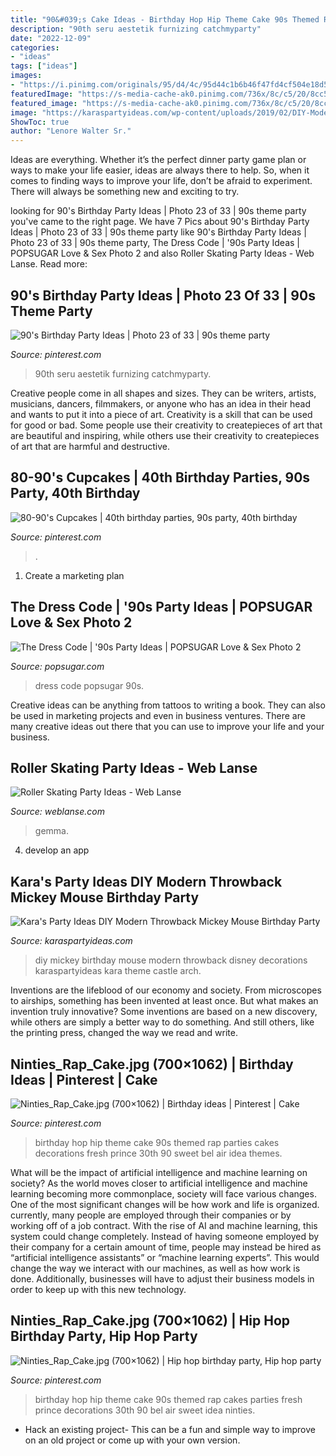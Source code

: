 ```yaml
---
title: "90&#039;s Cake Ideas - Birthday Hop Hip Theme Cake 90s Themed Rap Parties Cakes Decorations Fresh Prince 30th 90 Sweet Bel Air Idea Themes"
description: "90th seru aestetik furnizing catchmyparty"
date: "2022-12-09"
categories:
- "ideas"
tags: ["ideas"]
images:
- "https://i.pinimg.com/originals/95/d4/4c/95d44c1b6b46f47fd4cf504e18d59f3f.jpg"
featuredImage: "https://s-media-cache-ak0.pinimg.com/736x/8c/c5/20/8cc520741cb8a0daf7dd0783b5062c20.jpg"
featured_image: "https://s-media-cache-ak0.pinimg.com/736x/8c/c5/20/8cc520741cb8a0daf7dd0783b5062c20.jpg"
image: "https://karaspartyideas.com/wp-content/uploads/2019/02/DIY-Modern-Throwback-Mickey-Mouse-Birthday-Party-via-Karas-Party-Ideas-KarasPartyIdeas.com16.jpg"
ShowToc: true
author: "Lenore Walter Sr."
---
```



Ideas are everything. Whether it’s the perfect dinner party game plan or ways to make your life easier, ideas are always there to help. So, when it comes to finding ways to improve your life, don’t be afraid to experiment. There will always be something new and exciting to try.

	

		
looking for 90&#039;s Birthday Party Ideas | Photo 23 of 33 | 90s theme party you've came to the right page. We have 7 Pics about 90&#039;s Birthday Party Ideas | Photo 23 of 33 | 90s theme party like 90&#039;s Birthday Party Ideas | Photo 23 of 33 | 90s theme party, The Dress Code | &#039;90s Party Ideas | POPSUGAR Love &amp; Sex Photo 2 and also Roller Skating Party Ideas - Web Lanse. Read more:
		
    
## 90&#039;s Birthday Party Ideas | Photo 23 Of 33 | 90s Theme Party

<img loading=lazy src="https://i.pinimg.com/originals/7a/d4/4d/7ad44d6e950ef7f00ac670d3b86f6d08.jpg" onerror="this.onerror=null;this.src='https://tse1.mm.bing.net/th?id=OIP.q5JaQshbcA2lcnli6wXr4gHaJQ&amp;pid=15.1';" alt="90&#039;s Birthday Party Ideas | Photo 23 of 33 | 90s theme party">

_Source: pinterest.com_

>90th seru aestetik furnizing catchmyparty. 

	

Creative people come in all shapes and sizes. They can be writers, artists, musicians, dancers, filmmakers, or anyone who has an idea in their head and wants to put it into a piece of art. Creativity is a skill that can be used for good or bad. Some people use their creativity to createpieces of art that are beautiful and inspiring, while others use their creativity to createpieces of art that are harmful and destructive.

    
## 80-90&#039;s Cupcakes | 40th Birthday Parties, 90s Party, 40th Birthday

<img loading=lazy src="https://i.pinimg.com/originals/b3/d2/63/b3d263d7d042dfb02202f2a30a1f7b85.jpg" onerror="this.onerror=null;this.src='https://tse1.mm.bing.net/th?id=OIP.uZjqRpC8RiR-OrJQsbtHvgHaFb&amp;pid=15.1';" alt="80-90&#039;s Cupcakes | 40th birthday parties, 90s party, 40th birthday">

_Source: pinterest.com_

>. 

	

1. Create a marketing plan 

    
## The Dress Code | &#039;90s Party Ideas | POPSUGAR Love &amp; Sex Photo 2

<img loading=lazy src="https://media1.popsugar-assets.com/files/thumbor/pv4m9zrZsfo4ZeZCy8M66bCoyE0/fit-in/1200x630/filters:format_auto-!!-:strip_icc-!!-:fill-!white!-/2012/03/12/3/301/3019466/987cad6c1482ca15_LA-Gear/i/Dress-Code.jpg" onerror="this.onerror=null;this.src='https://tse1.mm.bing.net/th?id=OIP.LGp1N9xnldv2oSI_jCjECAHaD4&amp;pid=15.1';" alt="The Dress Code | &#039;90s Party Ideas | POPSUGAR Love &amp; Sex Photo 2">

_Source: popsugar.com_

>dress code popsugar 90s. 

	

Creative ideas can be anything from tattoos to writing a book. They can also be used in marketing projects and even in business ventures. There are many creative ideas out there that you can use to improve your life and your business.

    
## Roller Skating Party Ideas - Web Lanse

<img loading=lazy src="https://i.pinimg.com/originals/95/d4/4c/95d44c1b6b46f47fd4cf504e18d59f3f.jpg" onerror="this.onerror=null;this.src='https://tse4.mm.bing.net/th?id=OIP.VPVgdIFGvCkcTzm0IHEc_wHaJi&amp;pid=15.1';" alt="Roller Skating Party Ideas - Web Lanse">

_Source: weblanse.com_

>gemma. 

	

4. develop an app

    
## Kara&#039;s Party Ideas DIY Modern Throwback Mickey Mouse Birthday Party

<img loading=lazy src="https://karaspartyideas.com/wp-content/uploads/2019/02/DIY-Modern-Throwback-Mickey-Mouse-Birthday-Party-via-Karas-Party-Ideas-KarasPartyIdeas.com16.jpg" onerror="this.onerror=null;this.src='https://tse1.mm.bing.net/th?id=OIP.OCOptie0kRsJ6VQHiLYX7gHaLH&amp;pid=15.1';" alt="Kara&#039;s Party Ideas DIY Modern Throwback Mickey Mouse Birthday Party">

_Source: karaspartyideas.com_

>diy mickey birthday mouse modern throwback disney decorations karaspartyideas kara theme castle arch. 

	

Inventions are the lifeblood of our economy and society. From microscopes to airships, something has been invented at least once. But what makes an invention truly innovative? Some inventions are based on a new discovery, while others are simply a better way to do something. And still others, like the printing press, changed the way we read and write.

    
## Ninties_Rap_Cake.jpg (700×1062) | Birthday Ideas | Pinterest | Cake

<img loading=lazy src="https://s-media-cache-ak0.pinimg.com/736x/8c/c5/20/8cc520741cb8a0daf7dd0783b5062c20.jpg" onerror="this.onerror=null;this.src='https://tse2.mm.bing.net/th?id=OIP.6EIZSNkTO8rXgFNDjRWWGgHaLP&amp;pid=15.1';" alt="Ninties_Rap_Cake.jpg (700×1062) | Birthday ideas | Pinterest | Cake">

_Source: pinterest.com_

>birthday hop hip theme cake 90s themed rap parties cakes decorations fresh prince 30th 90 sweet bel air idea themes. 

	

What will be the impact of artificial intelligence and machine learning on society?
As the world moves closer to artificial intelligence and machine learning becoming more commonplace, society will face various changes. One of the most significant changes will be how work and life is organized. currently, many people are employed through their companies or by working off of a job contract. With the rise of AI and machine learning, this system could change completely. Instead of having someone employed by their company for a certain amount of time, people may instead be hired as “artificial intelligence assistants” or “machine learning experts”. This would change the way we interact with our machines, as well as how work is done. Additionally, businesses will have to adjust their business models in order to keep up with this new technology.

    
## Ninties_Rap_Cake.jpg (700×1062) | Hip Hop Birthday Party, Hip Hop Party

<img loading=lazy src="https://i.pinimg.com/originals/8c/c5/20/8cc520741cb8a0daf7dd0783b5062c20.jpg" onerror="this.onerror=null;this.src='https://tse4.mm.bing.net/th?id=OIP.Wtc7BYVOIKEeqSJdSzLNzQHaLP&amp;pid=15.1';" alt="Ninties_Rap_Cake.jpg (700×1062) | Hip hop birthday party, Hip hop party">

_Source: pinterest.com_

>birthday hop hip theme cake 90s themed rap cakes parties fresh prince decorations 30th 90 bel air sweet idea ninties. 

	

- Hack an existing project- This can be a fun and simple way to improve on an old project or come up with your own version.

